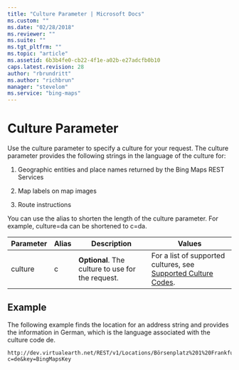 ```yaml
---
title: "Culture Parameter | Microsoft Docs"
ms.custom: ""
ms.date: "02/28/2018"
ms.reviewer: ""
ms.suite: ""
ms.tgt_pltfrm: ""
ms.topic: "article"
ms.assetid: 6b3b4fe0-cb22-4f1e-a02b-e27adcfb0b10
caps.latest.revision: 28
author: "rbrundritt"
ms.author: "richbrun"
manager: "stevelom"
ms.service: "bing-maps"
---
```

# Culture Parameter
Use the culture parameter to specify a culture for your request. The culture parameter provides the following strings in the language of the culture for:  
  
1.  Geographic entities and place names returned by the Bing Maps REST Services  
  
2.  Map labels on map images  
  
3.  Route instructions  
  
 You can use the alias to shorten the length of the culture parameter. For example, culture=da can be shortened to c=da.  
  
|Parameter|Alias|Description|Values|  
|---------------|-----------|-----------------|------------|  
|culture|c|**Optional**. The culture to use for the request.|For a list of supported cultures, see [Supported Culture Codes](../rest-services/supported-culture-codes.md).|  
  
## Example  
 The following example finds the location for an address string and provides the information in German, which is the language associated with the culture code de.  
  
```  
http://dev.virtualearth.net/REST/v1/Locations/Börsenplatz%201%20Frankfurt%20am%20Main%20Hessen%2060313?c=de&key=BingMapsKey  
```